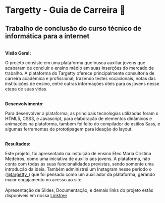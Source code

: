 # Targetty - Guia de Carreira 🎯

<h2>Trabalho de conclusão do curso técnico de informática para a internet</h2>

<br>
<b>Visão Geral:</b>

O projeto consiste em uma plataforma que busca auxiliar jovens que acabaram de concluir o ensino médio em suas inserções do mercado de trabalho. A plataforma do Targetty oferece principalmente consultoria de carreira acadêmica e profissional, trazendo testes vocacionais, notas das instituições de ensino, entre outras informações úteis para os jovens nesse etapa de suas vidas. 

<br>
<b>Desenvolvimento:</b>

Para desenvolver a plataforma, as principais tecnologias utilizadas foram o HTML5, CSS3, e Javascript, para elaboração de elementos dinâmicos e animações na plataforma, também foi feito do compilador de estilos Sass, e algumas ferramentas de prototipagem para ideação do layout. 

<br>
<b>Resultados:</b>

Este projeto, foi apresentado na instuição de ensino Etec Maria Cristina Medeiros, como uma iniciativa de auxilio aos jovens. A plataforma, não conta com todas as suas funcionalidades previstas, sendo somente uma introdução da ideia. Também administrei um Instagram nesse período o (<a href="https://www.instagram.com/targetty_/">@targetty_</a>) que foi pensado como um auxiliador da plataforma, gerando maior engajamento no acesso ao site.
<br><br>
Apresentação de Slides, Documentação, e demais links do projeto estão disponíveis em nossa <a href="https://sites.google.com/view/targetty-links/in%C3%ADcio">Linktree</a>

